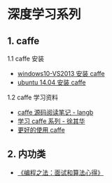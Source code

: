 # 深度学习系列

## 1. caffe  
1.1 caffe 安装  
- [windows10-VS2013 安装 caffe](./caffe/caffeInstallationOnWindows.md)  
- [ubuntu 14.04 安装 caffe](./caffe/caffeInstallOnUbuntu14.04.md)  

1.2 caffe 学习资料
- [caffe 源码阅读笔记 - langb](./caffe/ebook/readCaffeSourceCode/)     
- [学习 caffe 系列 - 徐其华](./caffe/ebook/learningCaffe/)  
- [更好的使用 caffe ](./caffe/ebook/useCaffe/)  

## 2. 内功类
- [《编程之法：面试和算法心得》](https://github.com/julycoding/The-Art-Of-Programming-By-July/tree/master/ebook/zh)